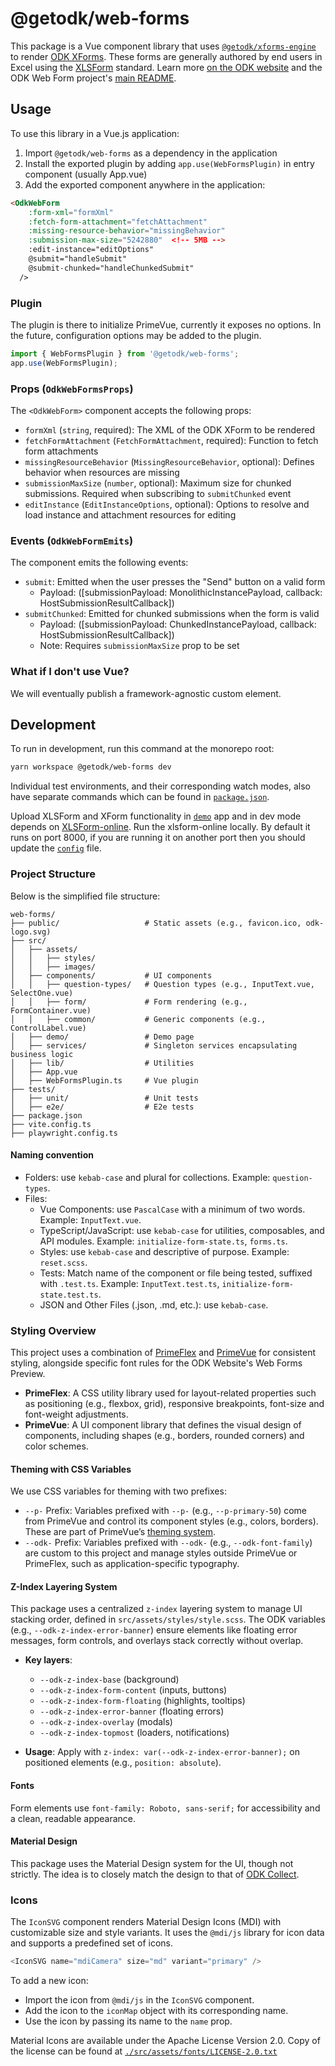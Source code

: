 # @getodk/web-forms

This package is a Vue component library that uses [`@getodk/xforms-engine`](../xforms-engine/) to render [ODK XForms](https://getodk.github.io/xforms-spec/). These forms are generally authored by end users in Excel using the [XLSForm](https://docs.getodk.org/xlsform/) standard. Learn more [on the ODK website](https://getodk.org/) and the ODK Web Form project's [main README](https://github.com/getodk/web-forms).

## Usage

To use this library in a Vue.js application:

1. Import `@getodk/web-forms` as a dependency in the application
2. Install the exported plugin by adding `app.use(WebFormsPlugin)` in entry component (usually App.vue)
3. Add the exported component anywhere in the application:

```html
<OdkWebForm
    :form-xml="formXml"
    :fetch-form-attachment="fetchAttachment"
    :missing-resource-behavior="missingBehavior"
    :submission-max-size="5242880"  <!-- 5MB -->
    :edit-instance="editOptions"
    @submit="handleSubmit"
    @submit-chunked="handleChunkedSubmit"
  />
```

### Plugin

The plugin is there to initialize PrimeVue, currently it exposes no options. In the future, configuration options may be added to the plugin.

```js
import { WebFormsPlugin } from '@getodk/web-forms';
app.use(WebFormsPlugin);
```

### Props (`OdkWebFormsProps`)

The `<OdkWebForm>` component accepts the following props:

- `formXml` (`string`, required): The XML of the ODK XForm to be rendered
- `fetchFormAttachment` (`FetchFormAttachment`, required): Function to fetch form attachments
- `missingResourceBehavior` (`MissingResourceBehavior`, optional): Defines behavior when resources are missing
- `submissionMaxSize` (`number`, optional): Maximum size for chunked submissions. Required when subscribing to `submitChunked` event
- `editInstance` (`EditInstanceOptions`, optional): Options to resolve and load instance and attachment resources for editing

### Events (`OdkWebFormEmits`)

The component emits the following events:

- `submit`: Emitted when the user presses the "Send" button on a valid form
  - Payload: ([submissionPayload: MonolithicInstancePayload, callback: HostSubmissionResultCallback])
- `submitChunked`: Emitted for chunked submissions when the form is valid
  - Payload: ([submissionPayload: ChunkedInstancePayload, callback: HostSubmissionResultCallback])
  - Note: Requires `submissionMaxSize` prop to be set

### What if I don't use Vue?

We will eventually publish a framework-agnostic custom element.

## Development

To run in development, run this command at the monorepo root:

```sh
yarn workspace @getodk/web-forms dev
```

Individual test environments, and their corresponding watch modes, also have separate commands which can be found in [`package.json`](./package.json).

Upload XLSForm and XForm functionality in [`demo`](./src/demo/) app and in dev mode depends on [XLSForm-online](https://github.com/getodk/xlsform-online). Run the xlsform-online locally. By default it runs on port 8000, if you are running it on another port then you should update the [`config`](./src/demo/config.json) file.

### Project Structure

Below is the simplified file structure:

```
web-forms/
├── public/                   # Static assets (e.g., favicon.ico, odk-logo.svg)
├── src/
│   ├── assets/
│   │   ├── styles/
│   │   ├── images/
│   ├── components/           # UI components
│   │   ├── question-types/   # Question types (e.g., InputText.vue, SelectOne.vue)
│   │   ├── form/             # Form rendering (e.g., FormContainer.vue)
│   │   ├── common/           # Generic components (e.g., ControlLabel.vue)
│   ├── demo/                 # Demo page
│   ├── services/             # Singleton services encapsulating business logic
│   ├── lib/                  # Utilities
│   ├── App.vue
│   ├── WebFormsPlugin.ts     # Vue plugin
├── tests/
│   ├── unit/                 # Unit tests
│   ├── e2e/                  # E2e tests
├── package.json
├── vite.config.ts
├── playwright.config.ts
```

#### Naming convention
- Folders: use `kebab-case` and plural for collections. Example: `question-types`.
- Files:
  - Vue Components: use `PascalCase` with a minimum of two words. Example: `InputText.vue`.
  - TypeScript/JavaScript: use `kebab-case` for utilities, composables, and API modules. Example: `initialize-form-state.ts`, `forms.ts`.
  - Styles: use `kebab-case` and descriptive of purpose. Example: `reset.scss`.
  - Tests: Match name of the component or file being tested, suffixed with `.test.ts`. Example: `InputText.test.ts`, `initialize-form-state.test.ts`.
  - JSON and Other Files (.json, .md, etc.): use `kebab-case`.

### Styling Overview

This project uses a combination of [PrimeFlex](https://primeflex.org/) and [PrimeVue](https://primevue.org/) for consistent styling, alongside specific font rules for the ODK Website's Web Forms Preview.

- **PrimeFlex**: A CSS utility library used for layout-related properties such as positioning (e.g., flexbox, grid), responsive breakpoints, font-size and font-weight adjustments.
- **PrimeVue**: A UI component library that defines the visual design of components, including shapes (e.g., borders, rounded corners) and color schemes.

#### Theming with CSS Variables

We use CSS variables for theming with two prefixes:

- `--p-` Prefix: Variables prefixed with `--p-` (e.g., `--p-primary-50`) come from PrimeVue and control its component styles (e.g., colors, borders). These are part of PrimeVue’s [theming system](https://primevue.org/theming/styled/).
- `--odk-` Prefix: Variables prefixed with `--odk-` (e.g., `--odk-font-family`) are custom to this project and manage styles outside PrimeVue or PrimeFlex, such as application-specific typography.

#### Z-Index Layering System

This package uses a centralized `z-index` layering system to manage UI stacking order, defined in `src/assets/styles/style.scss`. The ODK variables (e.g., `--odk-z-index-error-banner`) ensure elements like floating error messages, form controls, and overlays stack correctly without overlap.

- **Key layers**:

  - `--odk-z-index-base` (background)
  - `--odk-z-index-form-content` (inputs, buttons)
  - `--odk-z-index-form-floating` (highlights, tooltips)
  - `--odk-z-index-error-banner` (floating errors)
  - `--odk-z-index-overlay` (modals)
  - `--odk-z-index-topmost` (loaders, notifications)

- **Usage**: Apply with `z-index: var(--odk-z-index-error-banner);` on positioned elements (e.g., `position: absolute`).

#### Fonts

Form elements use `font-family: Roboto, sans-serif;` for accessibility and a clean, readable appearance.

#### Material Design

This package uses the Material Design system for the UI, though not strictly. The idea is to closely match the design to that of [ODK Collect](https://docs.getodk.org/collect-intro/).

### Icons

The `IconSVG` component renders Material Design Icons (MDI) with customizable size and style variants. It uses the `@mdi/js` library for icon data and supports a predefined set of icons.

```js
<IconSVG name="mdiCamera" size="md" variant="primary" />
```

To add a new icon:

- Import the icon from `@mdi/js` in the `IconSVG` component.
- Add the icon to the `iconMap` object with its corresponding name.
- Use the icon by passing its name to the `name` prop.

Material Icons are available under the Apache License Version 2.0. Copy of the license can be found at [`./src/assets/fonts/LICENSE-2.0.txt`](./src/assets/fonts/LICENSE-2.0.txt)
